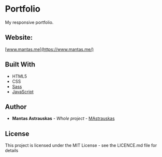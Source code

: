 # Portfolio
My responsive portfolio.

## Website:
[www.mantas.me](https://www.mantas.me/)

## Built With

* HTML5
* CSS
* [Sass](https://sass-lang.com/)
* [JavaScript](https://www.javascript.com/)

## Author
* **Mantas Astrauskas** - *Whole project* - [MAstrauskas](https://github.com/MAstrauskas)

## License

This project is licensed under the MIT License - see the LICENCE.md file for details
